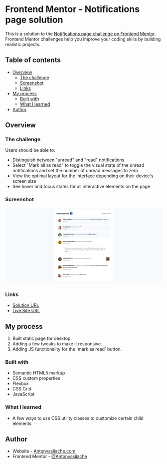 # Frontend Mentor - Notifications page solution

This is a solution to the [Notifications page challenge on Frontend Mentor](https://www.frontendmentor.io/challenges/notifications-page-DqK5QAmKbC). Frontend Mentor challenges help you improve your coding skills by building realistic projects.

## Table of contents

- [Overview](#overview)
  - [The challenge](#the-challenge)
  - [Screenshot](#screenshot)
  - [Links](#links)
- [My process](#my-process)
  - [Built with](#built-with)
  - [What I learned](#what-i-learned)
- [Author](#author)

## Overview

### The challenge

Users should be able to:

- Distinguish between "unread" and "read" notifications
- Select "Mark all as read" to toggle the visual state of the unread notifications and set the number of unread messages to zero
- View the optimal layout for the interface depending on their device's screen size
- See hover and focus states for all interactive elements on the page

### Screenshot

![screenshot](./screenshot.png)

### Links

- [Solution URL](https://github.com/Antonvasilache/notifications-page-main)
- [Live Site URL](https://notifications-page-av.netlify.app/)

## My process

1. Built static page for desktop.
2. Adding a few tweaks to make it responsive.
3. Adding JS functionality for the 'mark as read' button.

### Built with

- Semantic HTML5 markup
- CSS custom properties
- Flexbox
- CSS Grid
- JavaScript

### What I learned

- A few ways to use CSS utility classes to customize certain child elements

## Author

- Website - [Antonvasilache.com](https://www.antonvasilache.com)
- Frontend Mentor - [@Antonvasilache](https://www.frontendmentor.io/profile/Antonvasilache)
